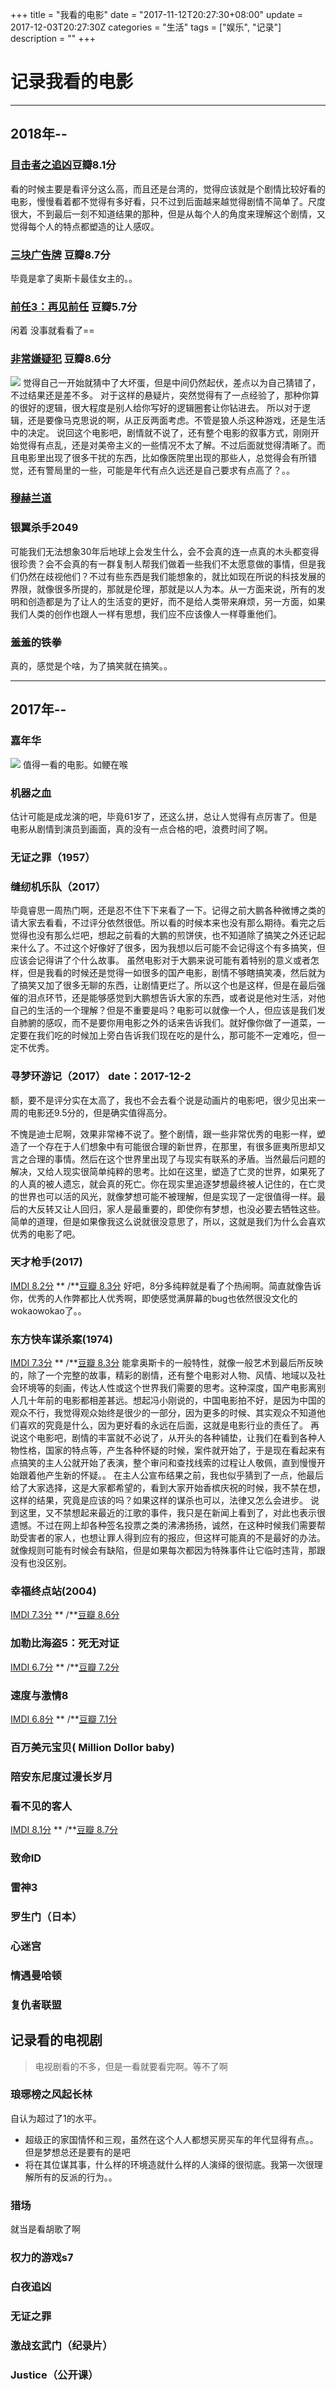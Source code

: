 +++
title = "我看的电影"
date = "2017-11-12T20:27:30+08:00"
update = 2017-12-03T20:27:30Z
categories = "生活"
tags = ["娱乐", "记录"]
description = ""
+++

<!--more-->
# 记录我看的电影
------------------------------------------------------------
## 2018年--
### [目击者之追凶](https://movie.douban.com/subject/11600078/)豆瓣8.1分
看的时候主要是看评分这么高，而且还是台湾的，觉得应该就是个剧情比较好看的电影，慢慢看着都不觉得有多好看，只不过到后面越来越觉得剧情不简单了。尺度很大，不到最后一刻不知道结果的那种，但是从每个人的角度来理解这个剧情，又觉得每个人的特点都塑造的让人感叹。
### [三块广告牌](https://movie.douban.com/subject/26611804/) 豆瓣8.7分
毕竟是拿了奥斯卡最佳女主的。。
### [前任3：再见前任](https://movie.douban.com/subject/26662193/) 豆瓣5.7分
闲着 没事就看看了==
### [非常嫌疑犯](https://movie.douban.com/subject/1292214/) 豆瓣8.6分
![](https://blog-1252063226.cosbj.myqcloud.com/movie/001/001.jpg?raw=true)
觉得自己一开始就猜中了大坏蛋，但是中间仍然起伏，差点以为自己猜错了，不过结果还是差不多。
对于这样的悬疑片，突然觉得有了一点经验了，那种你算的很好的逻辑，很大程度是别人给你写好的逻辑圈套让你钻进去。
所以对于逻辑，还是要像马克思说的啊，从正反两面考虑。不管是狼人杀这种游戏，还是生活中的决定。
说回这个电影吧，剧情就不说了，还有整个电影的叙事方式，刚刚开始觉得有点乱，还是对美帝主义的一些情况不太了解。不过后面就觉得清晰了。而且电影里出现了很多干扰的东西，比如像医院里出现的那些人，总觉得会有所错觉，还有警局里的一些，可能是年代有点久远还是自己要求有点高了？。。
### [穆赫兰道]()
### 银翼杀手2049
可能我们无法想象30年后地球上会发生什么，会不会真的连一点真的木头都变得很珍贵？会不会真的有一群复制人帮我们做着一些我们不太愿意做的事情，但是我们仍然在歧视他们？不过有些东西是我们能想象的，就比如现在所说的科技发展的界限，就像很多所提的，那就是伦理，那就是以人为本。从一方面来说，所有的发明和创造都是为了让人的生活变的更好，而不是给人类带来麻烦，另一方面，如果我们人类的创作也跟人一样有思想，我们应不应该像人一样尊重他们。
### 羞羞的铁拳
真的，感觉是个啥，为了搞笑就在搞笑。。

------------------------------------------------------------
## 2017年--
### 嘉年华
![](https://blog-1252063226.cosbj.myqcloud.com/Linux/0009999999.jpg?raw=true)
值得一看的电影。如鲠在喉
### 机器之血
估计可能是成龙演的吧，毕竟61岁了，还这么拼，总让人觉得有点厉害了。但是电影从剧情到演员到画面，真的没有一点合格的吧，浪费时间了啊。
### 无证之罪（1957）
### 缝纫机乐队（2017）
毕竟睿思一周热门啊，还是忍不住下下来看了一下。记得之前大鹏各种微博之类的请大家去看看，不过评分依然很低。所以看的时候本来也没有那么期待。看完之后觉得也没有那么烂吧，想起之前看的大鹏的煎饼侠，也不知道除了搞笑之外还记起来什么了。不过这个好像好了很多，因为我想以后可能不会记得这个有多搞笑，但应该会记得讲了个什么故事。
虽然电影对于大鹏来说可能有着特别的意义或者怎样，但是我看的时候还是觉得一如很多的国产电影，剧情不够瞎搞笑凑，然后就为了搞笑又加了很多无聊的东西，让剧情更烂了。所以这个也是这样，但是在最后强催的泪点环节，还是能够感觉到大鹏想告诉大家的东西，或者说是他对生活，对他自己的生活的一个理解？但是不重要是吗？电影可以就像一个人，但应该是我们发自肺腑的感叹，而不是要你用电影之外的话来告诉我们。就好像你做了一道菜，一定要在我们吃的时候加上旁白告诉我们现在吃的是什么，那可能不一定难吃，但一定不优秀。


### 寻梦环游记（2017） date：2017-12-2
额，要不是评分实在太高了，我也不会去看个说是动画片的电影吧，很少见出来一周的电影还9.5分的，但是确实值得高分。

不愧是迪士尼啊，效果非常棒不说了。整个剧情，跟一些非常优秀的电影一样，塑造了一个存在于人们想象中有可能很合理的新世界，在那里，有很多匪夷所思却又言之合理的事情。然后在这个世界里出现了与现实有联系的矛盾。当然最后问题的解决，又给人现实很简单纯粹的思考。比如在这里，塑造了亡灵的世界，如果死了的人真的被人遗忘，就会真的死亡。你在现实里追逐梦想最终被人记住的，在亡灵的世界也可以活的风光，就像梦想可能不被理解，但是实现了一定很值得一样。最后的大反转又让人回归，家人是最重要的，即使你有梦想，也没必要去牺牲这些。简单的道理，但是如果像我这么说就很没意思了，所以，这就是我们为什么会喜欢优秀的电影了吧。
### 天才枪手(2017)
[IMDI 8.2分](http://www.imdb.com/title/tt6788942/) ** /**[豆瓣 8.3分](https://movie.douban.com/subject/27024903/)
好吧，8分多纯粹就是看了个热闹啊。简直就像告诉你，优秀的人作弊都比人优秀啊，即使感觉满屏幕的bug也依然很没文化的wokaowokao了。。
### 东方快车谋杀案(1974)
[IMDI 7.3分](http://www.imdb.com/title/tt0071877/) ** /**[豆瓣 8.3分](https://movie.douban.com/subject/1292699/)
能拿奥斯卡的一般特性，就像一般艺术到最后所反映的，除了一个完整的故事，精彩的剧情，还有整个电影对人物、风情、地域以及社会环境等的刻画，传达人性或这个世界我们需要的思考。这种深度，国产电影离别人几十年前的电影都相差甚远。想起冯小刚说的，中国电影拍不好，是因为中国的观众不行，我觉得观众始终是很少的一部分，因为更多的时候、其实观众不知道他们喜欢的究竟是什么，因为更好看的永远在后面，这就是电影行业的责任了。
再说这个电影吧，剧情的丰富就不必说了，从开头的各种铺垫，让我们在看到各种人物性格，国家的特点等，产生各种怀疑的时候，案件就开始了，于是现在看起来有点搞笑的主人公就开始了表演，整个审问和查找线索的过程让人敬佩，直到慢慢开始跟着他产生新的怀疑。。
在主人公宣布结果之前，我也似乎猜到了一点，他最后给了大家选择，这是大家都希望的，看到大家开始香槟庆祝的时候，我不禁在想，这样的结果，究竟是应该的吗？如果这样的谋杀也可以，法律又怎么会进步。
说到这里，又不禁想起来最近的江歌的事件，我只是在新闻上看到了，对此也表示很遗憾。不过在网上却各种签名投票之类的沸沸扬扬，诚然，在这种时候我们需要帮助受害者的家人，也想让罪人得到应有的报应，但这样可能真的不是最好的办法。就像规则可能有时候会有缺陷，但是如果每次都因为特殊事件让它临时违背，那跟没有也没区别。
### 幸福终点站(2004)
[IMDI 7.3分](http://www.imdb.com/title/tt0362227/ ) ** /**[豆瓣 8.6分](https://movie.douban.com/subject/1292274/)
### 加勒比海盗5：死无对证
[IMDI 6.7分](http://www.imdb.com/title/tt1790809/ ) ** /**[豆瓣 7.2分](https://movie.douban.com/subject/6311303/)
### 速度与激情8
[IMDI 6.8分](http://www.imdb.com/title/tt0362227/ ) ** /**[豆瓣 7.1分](https://movie.douban.com/subject/26260853/)
### 百万美元宝贝( Million Dollor baby)

### 陪安东尼度过漫长岁月

### 看不见的客人
[IMDI 8.1分](http://www.imdb.com/title/tt4857264/ ) ** /**[豆瓣 8.7分](https://movie.douban.com/subject/26580232/)
### 致命ID

### 雷神3

### 罗生门（日本）

### 心迷宫

### 情遇曼哈顿

### 复仇者联盟


## 记录看的电视剧
> 电视剧看的不多，但是一看就要看完啊。等不了啊

### 琅琊榜之风起长林
自认为超过了1的水平。
* 超级正的家国情怀和三观，虽然在这个人人都想买房买车的年代显得有点。。但是梦想总还是要有的是吧
* 将在其位谋其事，什么样的环境造就什么样的人演绎的很彻底。我第一次很理解所有的反派的行为。。
### 猎场
就当是看胡歌了啊
### 权力的游戏s7[]()
### 白夜追凶[]()
### 无证之罪[]()
### 激战玄武门（纪录片）[]()
### Justice（公开课）[]()
